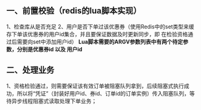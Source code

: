 ## 一、前置校验（redis的lua脚本实现）
1、检查库从是否充足
2、用户是否下单过该优惠券（使用Redis中的set类型来缓存下单该优惠券的用户id集合，并且要保证数据及时更新同步，即 在检验资格通过后需要向set中添加用户id）
**Lua脚本需要的ARGV参数列表中有两个待定参数，分别是优惠券id 以及 用户id**
## 二、处理业务
1、资格检验通过，则需要保证该有效订单被阻塞队列拿到，后续阻塞式执行成功，所以将“凭证”（封装好用户id、券id、订单id的订单实例）传入阻塞队列，等待异步线程阻塞式读取处理下单业务；

